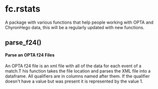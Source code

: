 # fc.rstats
A package with various functions that help people working with OPTA and ChyronHego data, this will be a regularly updated with new functions. 

## parse_f24()
#### Parse an OPTA f24 Files 
An OPTA f24 file is an xml file with all of the data for each event of a match.T his function takes the file location and parses the XML file into a dataframe. All qualifiers are in columns named after them. If the qualifier doesn't have a value but was present it is represented by the value 1.

